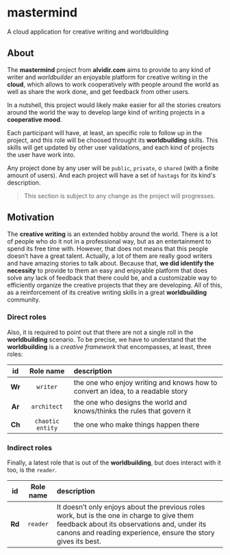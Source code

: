 # mastermind
A cloud application for creative writing and worldbuilding

## About

The __mastermind__ project from __alvidir.com__ aims to provide to any kind of writer and *worldbuilder* an enjoyable platform for creative writing in the __cloud__, which allows to work cooperatively with people around the world as well as share the work done, and get feedback from other users.

In a nutshell, this project would likely make easier for all the stories creators around the world the way to develop large kind of writing projects in a __cooperative mood__.

Each participant will have, at least, an specific role to follow up in the project, and this role will be choosed throught its __worldbuilding__ skills. This skills will get updated by other user validations, and each kind of projects the user have work into.

Any project done by any user will be `public`, `private`, o `shared` (with a finite amount of users). And each project will have a set of `hastags` for its kind's description.

> This section is subject to any change as the project will progresses.

## Motivation

The __creative writing__ is an extended hobby around the world. There is a lot of people who do it not in a professional way, but as an entertainment to spend its free time with. However, that does not means that this people doesn’t have a great talent. Actually, a lot of them are really good writers and have amazing stories to talk about. Because that, __we did identify the necessity__ to provide to them an easy and enjoyable platform that does solve any lack of feedback that there could be, and a customizable way to efficiently organize the creative projects that they are developing. All of this, as a reinforcement of its creative writing skills in a great __worldbuilding__ community.

### Direct roles 
Also, it is required to point out that there are not a single roll in the __worldbuilding__ scenario. To be precise, we have to  understand that the __worldbuilding__ is a _creative framework_ that encompasses, at least, three roles:

| id | Role name | description |
|:-:|:-:|:-|
| **Wr** |`writer`| the one who enjoy writing and knows how to convert an idea, to a readable story |
| **Ar** |`architect`|  the one who designs the world and knows/thinks the rules that govern it |
| **Ch** |`chaotic entity`|the one who make things happen there|

### Indirect roles
Finally, a latest role that is out of the __worldbuilding__, but does interact with it too, is the `reader`.

| id | Role name | description |
|:-:|:-:|:-|
| **Rd** |`reader`| It doesn’t only enjoys about the previous roles work, but is the one in charge to give them feedback about its observations and, under its canons and reading experience, ensure the story gives its best. |